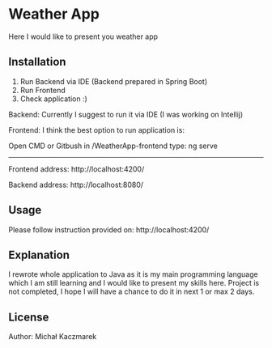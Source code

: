 # Weather App

Here I would like to present you weather app

## Installation

1. Run Backend via IDE (Backend prepared in Spring Boot)
2. Run Frontend
3. Check application :)

Backend:
Currently I suggest to run it via IDE (I was working on Intellij)

Frontend:
I think the best option to run application is:

Open CMD or Gitbush in /WeatherApp-frontend
type: ng serve

-----------------------------------------

Frontend address: http://localhost:4200/

Backend address: http://localhost:8080/

## Usage

Please follow instruction provided on: http://localhost:4200/


## Explanation

I rewrote whole application to Java as it is my main programming language which I am still learning and I would like to present my skills here. Project is not completed, I hope I will have a chance to do it in next 1 or max 2 days.


## License
Author: Michał Kaczmarek

